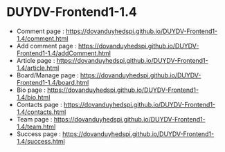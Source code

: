 # DUYDV-Frontend1-1.4
+ Comment page : https://dovanduyhedspi.github.io/DUYDV-Frontend1-1.4/comment.html
+ Add comment page : https://dovanduyhedspi.github.io/DUYDV-Frontend1-1.4/addComment.html
+ Article page : https://dovanduyhedspi.github.io/DUYDV-Frontend1-1.4/article.html
+ Board/Manage page : https://dovanduyhedspi.github.io/DUYDV-Frontend1-1.4/board.html
+ Bio page : https://dovanduyhedspi.github.io/DUYDV-Frontend1-1.4/bio.html
+ Contacts page : https://dovanduyhedspi.github.io/DUYDV-Frontend1-1.4/contacts.html
+ Team page : https://dovanduyhedspi.github.io/DUYDV-Frontend1-1.4/team.html
+ Success page : https://dovanduyhedspi.github.io/DUYDV-Frontend1-1.4/success.html


